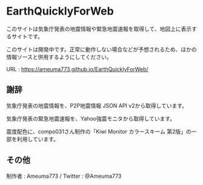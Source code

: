 # EarthQuicklyForWeb
このサイトは気象庁発表の地震情報や緊急地震速報を取得して、地図上に表示するサイトです。

このサイトは開発中です。正常に動作しない場合などが予想されるため、ほかの情報ソースと併用するようにしてください。

URL : https://ameuma773.github.io/EarthQuicklyForWeb/

## 謝辞
気象庁発表の地震情報を、P2P地震情報 JSON API v2から取得しています。

気象庁発表の緊急地震速報を、Yahoo強震モニタから取得しています。

震度配色に、compo031さん制作の「Kiwi Monitor カラースキーム 第2版」の一部を利用しています。

## その他
制作者 : Ameuma773 / Twitter : @Ameuma773
